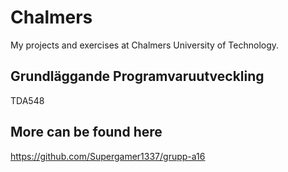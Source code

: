 # Chalmers
My projects and exercises at Chalmers University of Technology.
## Grundläggande Programvaruutveckling
TDA548
## More can be found here
https://github.com/Supergamer1337/grupp-a16
